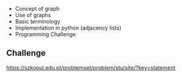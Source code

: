 - Concept of graph
- Use of graphs
- Basic terminology
- Implementation in python (adjacency lists)
- Programming Challenge

## Challenge
https://szkopul.edu.pl/problemset/problem/stu/site/?key=statement